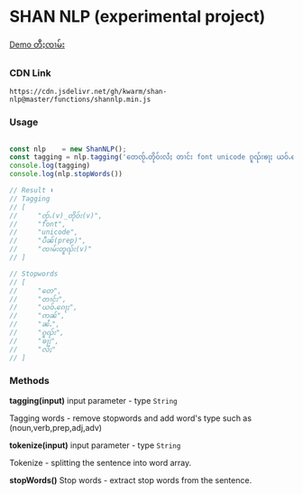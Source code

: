 # SHAN NLP (experimental project)

[Demo တီႈၸၢမ်း](https://shan-nlp.netlify.app)


### CDN Link
```
https://cdn.jsdelivr.net/gh/kwarm/shan-nlp@master/functions/shannlp.min.js
```

### Usage

```javascript

const nlp    = new ShanNLP();
const tagging = nlp.tagging('တေၸႂ်ႉတိုဝ်းလႆႈ တၢင်း font unicode ၵူၺ်းၶႃႈ ယဝ်ႉၵေႃႈ ဢၼ်ၼႆႉပဵၼ်ဢၼ်ၸၢမ်းတူၺ်းၵူၺ်းၶႃႈ');
console.log(tagging) 
console.log(nlp.stopWords())

// Result ⬇ 
// Tagging
// [
//     "ၸႂ်ႉ(v)_တိုဝ်း(v)",
//     "font",
//     "unicode",
//     "ပဵၼ်(prep)",
//     "ၸၢမ်းတူၺ်း(v)"
// ]

// Stopwords
// [
//     "တေ",
//     "တၢင်း",
//     "ယဝ်ႉၵေႃႈ",
//     "ဢၼ်",
//     "ၼႆႉ",
//     "ၵူၺ်း",
//     "ၶႃႈ",
//     "လႆႈ"
// ]

```

### Methods 

**tagging(input)**
input parameter - type `String`

Tagging words - remove stopwords and add word's type such as (noun,verb,prep,adj,adv) 

**tokenize(input)**
input parameter - type `String`

Tokenize - splitting the sentence into word array.

**stopWords()**
Stop words - extract stop words from the sentence.
